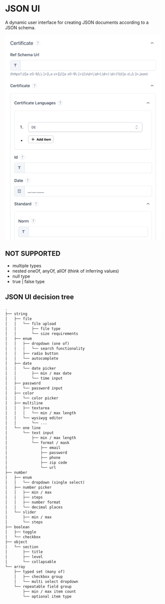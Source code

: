 # JSON UI

A dynamic user interface for creating JSON documents according to a JSON schema.

![JSON UI Screenshot](./screenshot.png)


## NOT SUPPORTED

- multiple types
- nested oneOf, anyOf, allOf (think of inferring values)
- null type
- true | false type

## JSON UI decision tree
```
.
├── string
│   ├── file
│   │   └── file upload
│   │       ├── file type
│   │       └── size requirements
│   ├── enum
│   │   ├── dropdown (one of)
│   │   │   └── search functionality
│   │   ├── radio button
│   │   └── autocomplete
│   ├── date
│   │   └── date picker
│   │       ├── min / max date
│   │       └── time input
│   ├── password
│   │   └── password input
│   ├── color
│   │   └── color picker
│   ├── multiline
│   │   ├── textarea
│   │   │   └── min / max length
│   │   └── wysiwyg editor
│   │       └── ...
│   └── one line
│       └── text input
│           ├── min / max length
│           └── format / mask
│               ├── email
│               ├── password
│               ├── phone
│               ├── zip code
│               └── url
├── number
│   ├── enum
│   │   └── dropdown (single select)
│   ├── number picker
│   │   ├── min / max
│   │   ├── steps
│   │   ├── number format
│   │   └── decimal places
│   └── slider
│       ├── min / max
│       └── steps
├── boolean
│   ├── toggle
│   └── checkbox
├── object
│   └── section
│       ├── title
│       ├── level
│       └── collapsable
└── array
    ├── typed set (many of)
    │   ├── checkbox group
    │   └── multi select dropdown
    └── repeatable field group
        ├── min / max item count
        └── optional item type
``````